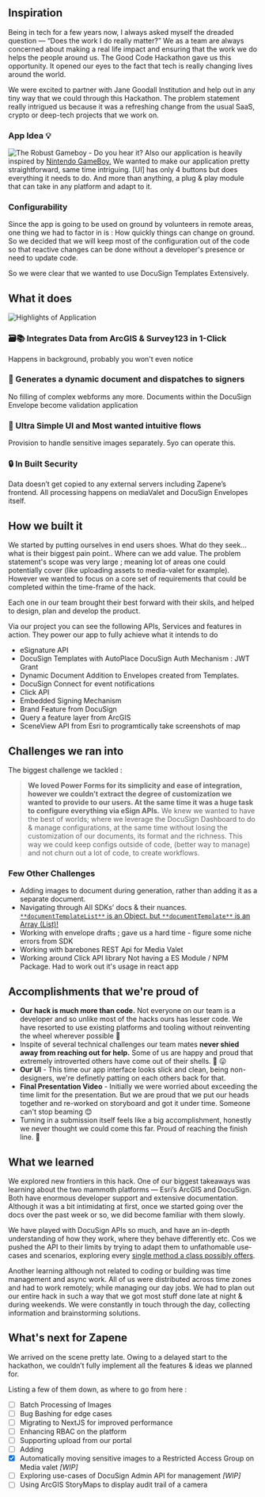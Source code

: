 ## Inspiration

Being in tech for a few years now, I always asked myself the dreaded question — “Does the work I do really matter?” We as a team are always concerned about making a real life impact and ensuring that the work we do helps the people around us. The Good Code Hackathon gave us this opportunity. It opened our eyes to the fact that tech is really changing lives around the world.

We were excited to partner with Jane Goodall Institution and help out in any tiny way that we could through this Hackathon.  The problem statement really intrigued us because it was a refreshing change from the usual SaaS, crypto or deep-tech projects that we work on.

### App Idea 💡

![The Robust Gameboy - Do you hear it?](https://static.wixstatic.com/media/c8261d_22c237bf2c35497b9d049a4755342f32~mv2.png/v1/fill/w_158,h_158,al_c/sameboy.png)
Also our application is heavily inspired by [Nintendo GameBoy.](https://www.youtube.com/watch?v=Oy8zSYKkczI) We wanted to make our application pretty straightforward, same time intriguing. [UI] has only 4 buttons but does everything it needs to do. And more than anything, a plug & play module that can take in any platform and adapt to it.

### Configurability

Since the app is going to be used on ground by volunteers in remote areas, one thing we had to factor in is : How quickly things can change on ground. So we decided that we will keep most of the configuration out of the code so that reactive changes can be done without a developer's presence or need to update code.

So we were clear that we wanted to use DocuSign Templates Extensively.

## What it does

![Highlights of Application](https://vgvkuskuhjjxyafyrwyp.supabase.co/storage/v1/object/public/bob-hub/supershot.png?t=2022-08-12T04%3A00%3A16.782Z)

### 🗃📚 Integrates Data from ArcGIS & Survey123 in 1-Click

Happens in background, probably you won't even notice

### 🚀 Generates a dynamic document and dispatches to signers

No filling of complex webforms any more. Documents within the DocuSign Envelope become validation application

### 🍄 Ultra Simple UI and Most wanted intuitive flows

Provision to handle sensitive images separately. 5yo can operate this.

### 🔒 In Built Security

Data doesn’t get copied to any external servers including Zapene’s frontend. All processing happens on mediaValet and DocuSign Envelopes itself.

## How we built it

We started by putting ourselves in end users shoes. What do they seek... what is their biggest pain point.. Where can we add value. The problem statement's scope was very large ; meaning lot of areas one could potentially cover (like uploading assets to media-valet for example). However we wanted to focus on a core set of requirements that could be completed within the time-frame of the hack.

Each one in our team brought their best forward with their skils, and helped to design, plan and develop the product.

Via our project you can see the following APIs, Services and features in action. They power our app to fully achieve what it intends to do

- eSignature API
- DocuSign Templates with AutoPlace
DocuSign Auth Mechanism : JWT Grant
- Dynamic Document Addition to Envelopes created from Templates.
- DocuSign Connect for event notifications
- Click API
- Embedded Signing Mechanism
- Brand Feature from DocuSign
- Query a feature layer from ArcGIS
- SceneView API from Esri to programtically take screenshots of map

## Challenges we ran into

The biggest challenge we tackled :
> **We loved Power Forms for its simplicity and ease of integration, however we couldn’t extract the degree of customization we wanted to provide to our users. At the same time it was a huge task to configure everything via eSign APIs.**
> We knew we wanted to have the best of worlds; where we leverage the DocuSign Dashboard to do & manage configurations, at the same time without losing the customization of our documents, its format and the richness.
This way we could keep configs outside of code, (better way to manage) and not churn out a lot of code, to create workflows.

### Few Other Challenges

- Adding images to document during generation, rather than adding it as a separate document.
- Navigating through All SDKs’ docs & their nuances. [`**documentTemplateList**` is an Object. but `**documentTemplate**` is an Array (List)!](https://i.imgflip.com/4wymjd.jpg)
- Working with envelope drafts ; gave us a hard time - figure some niche errors from SDK
- Working with barebones REST Api for Media Valet
- Working around Click API library Not having a ES Module / NPM Package. Had to work out it's usage in react app

## Accomplishments that we're proud of

- **Our hack is much more than code.** Not everyone on our team is a developer and so unlike most of the hacks ours has lesser code. We have resorted to use existing platforms and tooling without reinventing the wheel wherever possible 🌈
- Inspite of several technical challenges our team mates **never shied away from reaching out for help.**  Some of us are happy and proud that extremely introverted others have come out of their shells. 🐢 😛
- **Our UI** - This time our app interface looks slick and clean, being non-designers, we're definetly patting on each others back for that.
- **Final Presentation Video** - Initially we were worried about exceeding the time limit for the presentation. But we are proud that we put our heads together and re-worked on storyboard and got it under time. Someone can't stop beaming 😊
- Turning in a submission itself feels like a big accomplishment, honestly we never thought we could come this far. Proud of reaching the finish line. 🏁

## What we learned

We explored new frontiers in this hack. One of our biggest takeaways was learning about the two mammoth platforms — Esri’s ArcGIS and DocuSign. Both have enormous developer support and extensive documentation. Although it was a bit intimidating at first, once we started going over the docs over the past week or so, we did become familiar with them slowly.

We have played with DocuSign APIs so much, and have an in-depth understanding of how they work, where they behave differently etc. Cos we pushed the API to their limits  by trying to adapt them to unfathomable use-cases and scenarios, exploring every [single method a class possibly offers](https://docusign.github.io/docusign-esign-node-client/module-api_EnvelopesApi.html#deleteRecipient).

Another learning although not related to coding or building was time management and async work. All of us were distributed across time zones and had to work remotely; while managing our day jobs. We had to plan out our entire hack in such a way that we got most stuff done late at night & during weekends. We were constantly in touch through the day, collecting information and brainstorming solutions.

## What's next for Zapene

We arrived on the scene pretty late. Owing to a delayed start to the hackathon, we couldn’t fully implement all the features & ideas we planned for.

Listing a few of them down, as where to go from here :

- [ ] Batch Processing of Images
- [ ] Bug Bashing for edge cases
- [ ] Migrating to NextJS for improved performance
- [ ] Enhancing RBAC on the platform
- [ ] Supporting upload from our portal
- [ ] Adding
- [x] Automatically moving sensitive images to a Restricted Access Group on Media valet _[WIP]_
- [ ] Exploring use-cases of DocuSign Admin API for management _[WIP]_
- [ ] Using ArcGIS StoryMaps to display audit trail of a camera

